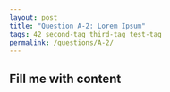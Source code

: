 ```yaml
---
layout: post
title: "Question A-2: Lorem Ipsum"
tags: 42 second-tag third-tag test-tag
permalink: /questions/A-2/
---
```


## Fill me with content